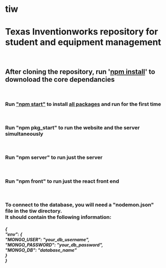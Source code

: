 # tiw
<h1>Texas Inventionworks repository for student and equipment management</h1>
<br>

<h2>After cloning the repository, run '<ins>npm install</ins>' to downoload the core dependancies</h2>
<br>

<h3>Run <ins>"npm start"</ins> to install <ins>all packages</ins> and run for the first time</h3>
<br>

<h3>Run "npm pkg_start" to run the website and the server simultaneously</h3>
<br>

<h3>Run "npm server" to run just the server</h3>
<br>

<h3>Run "npm front" to run just the react front end</h3>
<br>

<h3>To connect to the database, you will need a "nodemon.json" file in the tiw directory.<br>It should contain the following information:</h3>
<h4>
  <em>
 {<br>
	"env": {</br>
		        "MONGO_USER": "your_db_username",<br>
		        "MONGO_PASSWORD": "your_db_password",<br>
		        "MONGO_DB": "database_name"<br>
	       }<br>
 }
  </em>
  </h4>
